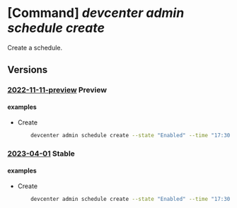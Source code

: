 # [Command] _devcenter admin schedule create_

Create a schedule.

## Versions

### [2022-11-11-preview](/Resources/mgmt-plane/L3N1YnNjcmlwdGlvbnMve30vcmVzb3VyY2Vncm91cHMve30vcHJvdmlkZXJzL21pY3Jvc29mdC5kZXZjZW50ZXIvcHJvamVjdHMve30vcG9vbHMve30vc2NoZWR1bGVzL3t9/2022-11-11-preview.xml) **Preview**

<!-- mgmt-plane /subscriptions/{}/resourcegroups/{}/providers/microsoft.devcenter/projects/{}/pools/{}/schedules/{} 2022-11-11-preview -->

#### examples

- Create
    ```bash
        devcenter admin schedule create --state "Enabled" --time "17:30" --time-zone "America/Los_Angeles" --pool-name "DevPool" --project-name "DevProject" --resource-group "rg1"
    ```

### [2023-04-01](/Resources/mgmt-plane/L3N1YnNjcmlwdGlvbnMve30vcmVzb3VyY2Vncm91cHMve30vcHJvdmlkZXJzL21pY3Jvc29mdC5kZXZjZW50ZXIvcHJvamVjdHMve30vcG9vbHMve30vc2NoZWR1bGVzL3t9/2023-04-01.xml) **Stable**

<!-- mgmt-plane /subscriptions/{}/resourcegroups/{}/providers/microsoft.devcenter/projects/{}/pools/{}/schedules/{} 2023-04-01 -->

#### examples

- Create
    ```bash
        devcenter admin schedule create --state "Enabled" --time "17:30" --time-zone "America/Los_Angeles" --pool-name "DevPool" --project-name "DevProject" --resource-group "rg1"
    ```
